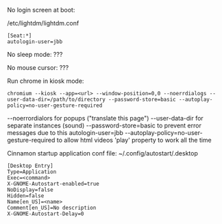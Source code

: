 No login screen at boot:

/etc/lightdm/lightdm.conf
```
[Seat:*]
autologin-user=jbb
```

No sleep mode:
???

No mouse cursor:
???

Run chrome in kiosk mode:
```
chromium --kiosk --app=<url> --window-position=0,0 --noerrdialogs --user-data-dir=/path/to/directory --password-store=basic --autoplay-policy=no-user-gesture-required
```
--noerrordialors for popups ("translate this page")
--user-data-dir for separate instances (sound)
--password-store=basic to prevent error messages due to this autologin-user=jbb
--autoplay-policy=no-user-gesture-required to allow html videos 'play' property to work all the time

Cinnamon startup application conf file:
~/.config/autostart/<name>.desktop
```
[Desktop Entry]
Type=Application
Exec=<command>
X-GNOME-Autostart-enabled=true
NoDisplay=false
Hidden=false
Name[en_US]=<name>
Comment[en_US]=No description
X-GNOME-Autostart-Delay=0
```
